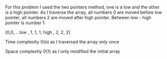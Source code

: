 For this problem I used the two pointers method, one is a low and the other is a high pointer. As I traverse the array, all numbers 0 are moved before low pointer, all numbers 2 are moved after high pointer. Between low - high pointer is number 1.

[0,0, .. low , 1, 1, 1, high , 2, 2, 2]

Time complexity 0(n) as I traversed the array only once

Space complextiy 0(1) as I only modified the initial array

